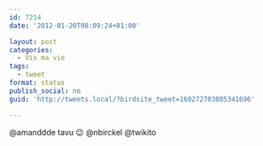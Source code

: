 ```yaml
---
id: 7214
date: '2012-01-20T08:09:24+01:00'

layout: post
categories:
  - Vis ma vie
tags:
  - tweet
format: status
publish_social: no
guid: 'http://tweets.local/?birdsite_tweet=160272703805341696'

---
```


@amanddde tavu 😉 @nbirckel @twikito